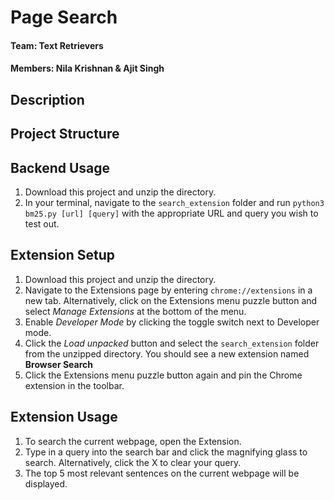 # Page Search

#### Team: Text Retrievers
#### Members: Nila Krishnan & Ajit Singh

## Description

## Project Structure

## Backend Usage
1. Download this project and unzip the directory.
2. In your terminal, navigate to the `search_extension` folder and run `python3 bm25.py [url] [query]` with the appropriate URL and query you wish to test out.

## Extension Setup
1. Download this project and unzip the directory.
2. Navigate to the Extensions page by entering `chrome://extensions` in a new tab. Alternatively, click on the Extensions menu puzzle button and select *Manage Extensions* at the bottom of the menu.
3. Enable *Developer Mode* by clicking the toggle switch next to Developer mode.
4. Click the *Load unpacked* button and select the `search_extension` folder from the unzipped directory. You should see a new extension named **Browser Search**
5. Click the Extensions menu puzzle button again and pin the Chrome extension in the toolbar.

## Extension Usage
1. To search the current webpage, open the Extension.
2. Type in a query into the search bar and click the magnifying glass to search. Alternatively, click the X to clear your query.
3. The top 5 most relevant sentences on the current webpage will be displayed.
